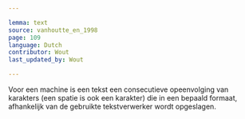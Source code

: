 ```yaml
---

lemma: text
source: vanhoutte_en_1998
page: 109
language: Dutch
contributor: Wout
last_updated_by: Wout

---
```


Voor een machine is een tekst een consecutieve opeenvolging van karakters (een spatie is ook een karakter) die in een bepaald formaat, afhankelijk van de gebruikte tekstverwerker wordt opgeslagen.
